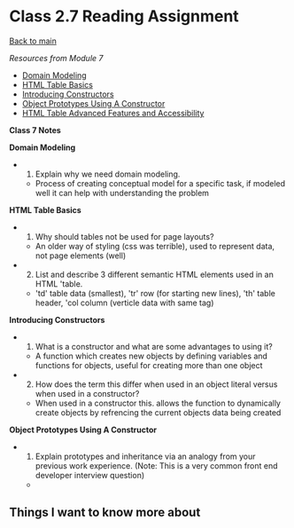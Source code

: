 # Class 2.7 Reading Assignment

[Back to main](https://michaeldulin.github.io/reading-notes)

*Resources from Module 7* 
- [Domain Modeling](https://github.com/codefellows/domain_modeling#domain-modeling)
- [HTML Table Basics](https://developer.mozilla.org/en-US/docs/Learn/HTML/Tables/Basics)
- [Introducing Constructors](https://developer.mozilla.org/en-US/docs/Learn/JavaScript/Objects/Basics#introducing_constructors)
- [Object Prototypes Using A Constructor](https://ui.dev/beginners-guide-to-javascript-prototype)
- [HTML Table Advanced Features and Accessibility](https://developer.mozilla.org/en-US/docs/Learn/HTML/Tables/Advanced)

**Class 7 Notes**

**Domain Modeling**
- 1. Explain why we need domain modeling.
  -  Process of creating conceptual model for a specific task, if modeled well it can help with understanding the problem

**HTML Table Basics** 
- 1. Why should tables not be used for page layouts?
  - An older way of styling (css was terrible), used to represent data, not page elements (well)
- 2. List and describe 3 different semantic HTML elements used in an HTML 'table.
  - 'td' table data (smallest), 'tr' row (for starting new lines), 'th' table header, 'col column (verticle data with same tag)

**Introducing Constructors**
 - 1. What is a constructor and what are some advantages to using it?
   - A function which creates new objects by defining variables and functions for objects, useful for creating more than one object
 - 2. How does the term this differ when used in an object literal versus when used in a constructor?
   - When used in a constructor this. allows the function to dynamically create objects by refrencing the current objects data being created

**Object Prototypes Using A Constructor** 
- 1. Explain prototypes and inheritance via an analogy from your previous work experience. (Note: This is a very common front end developer interview question)
  - 

## Things I want to know more about
